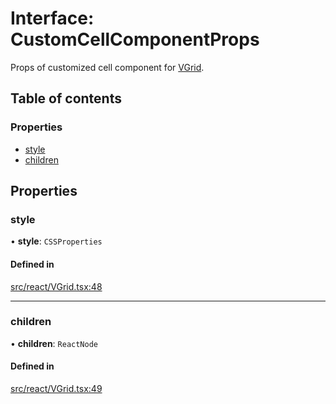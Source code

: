 # Interface: CustomCellComponentProps

Props of customized cell component for [VGrid](../API.md#vgrid).

## Table of contents

### Properties

- [style](CustomCellComponentProps.md#style)
- [children](CustomCellComponentProps.md#children)

## Properties

### style

• **style**: `CSSProperties`

#### Defined in

[src/react/VGrid.tsx:48](https://github.com/inokawa/virtua/blob/257e20bb/src/react/VGrid.tsx#L48)

___

### children

• **children**: `ReactNode`

#### Defined in

[src/react/VGrid.tsx:49](https://github.com/inokawa/virtua/blob/257e20bb/src/react/VGrid.tsx#L49)

